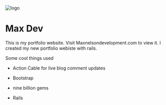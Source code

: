 ![logo](https://s3.amazonaws.com/testthemebucket/DSC00011.jpg)

# Max Dev

This is my portfolio website. Visit Maxnelsondevelopment.com to view it.
I created my new portfolio webiste with rails.

Some cool things used

* Action Cable for live blog comment updates

* Bootstrap

* nine billion gems

* Rails

